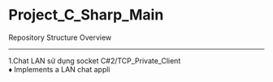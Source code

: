 # Project_C_Sharp_Main
Repository Structure Overview

---

1.Chat LAN sử dụng socket C#2/TCP_Private_Client
<br>
♦ Implements a LAN chat appli
